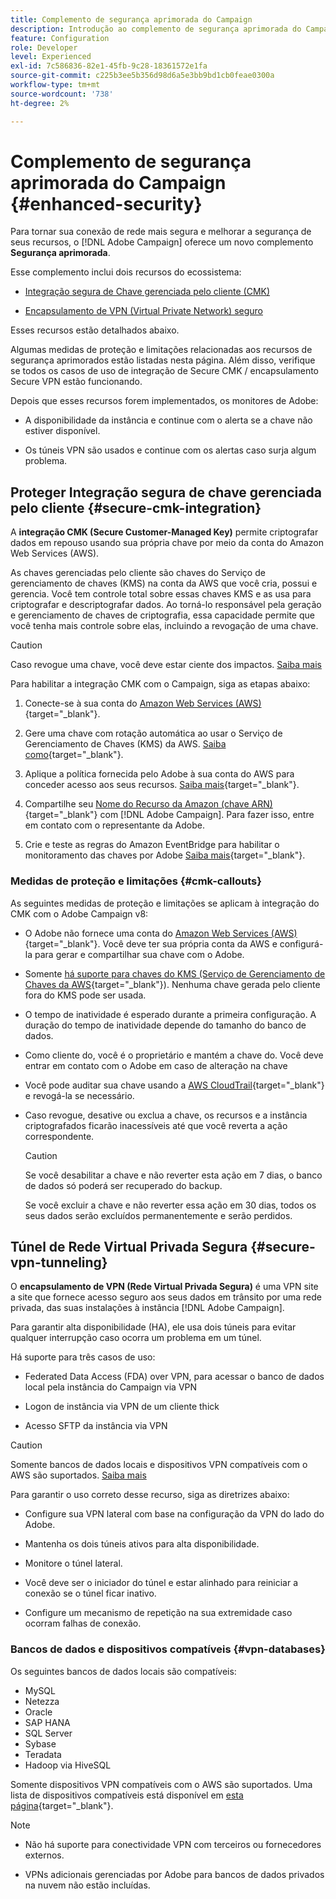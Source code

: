 ```yaml
---
title: Complemento de segurança aprimorada do Campaign
description: Introdução ao complemento de segurança aprimorada do Campaign
feature: Configuration
role: Developer
level: Experienced
exl-id: 7c586836-82e1-45fb-9c28-18361572e1fa
source-git-commit: c225b3ee5b356d98d6a5e3bb9bd1cb0feae0300a
workflow-type: tm+mt
source-wordcount: '738'
ht-degree: 2%

---
```



# Complemento de segurança aprimorada do Campaign {#enhanced-security}

Para tornar sua conexão de rede mais segura e melhorar a segurança de seus recursos, o [!DNL Adobe Campaign] oferece um novo complemento **Segurança aprimorada**.

Esse complemento inclui dois recursos do ecossistema:

* [Integração segura de Chave gerenciada pelo cliente (CMK)](#secure-cmk-integration)

* [Encapsulamento de VPN (Virtual Private Network) seguro](#secure-vpn-tunneling)

Esses recursos estão detalhados abaixo.

Algumas medidas de proteção e limitações relacionadas aos recursos de segurança aprimorados estão listadas nesta página. Além disso, verifique se todos os casos de uso de integração de Secure CMK / encapsulamento Secure VPN estão funcionando.

Depois que esses recursos forem implementados, os monitores de Adobe:

* A disponibilidade da instância e continue com o alerta se a chave não estiver disponível.

* Os túneis VPN são usados e continue com os alertas caso surja algum problema.

## Proteger Integração segura de chave gerenciada pelo cliente {#secure-cmk-integration}

A **integração CMK (Secure Customer-Managed Key)** permite criptografar dados em repouso usando sua própria chave por meio da conta do Amazon Web Services (AWS).

As chaves gerenciadas pelo cliente são chaves do Serviço de gerenciamento de chaves (KMS) na conta da AWS que você cria, possui e gerencia. Você tem controle total sobre essas chaves KMS e as usa para criptografar e descriptografar dados. Ao torná-lo responsável pela geração e gerenciamento de chaves de criptografia, essa capacidade permite que você tenha mais controle sobre elas, incluindo a revogação de uma chave.

>[!CAUTION]
>
>Caso revogue uma chave, você deve estar ciente dos impactos. [Saiba mais](#cmk-callouts)

Para habilitar a integração CMK com o Campaign, siga as etapas abaixo:

1. Conecte-se à sua conta do [Amazon Web Services (AWS)](https://aws.amazon.com/){target="_blank"}.

1. Gere uma chave com rotação automática ao usar o Serviço de Gerenciamento de Chaves (KMS) da AWS. [Saiba como](https://docs.aws.amazon.com/kms/latest/developerguide/create-keys.html){target="_blank"}.

1. Aplique a política fornecida pelo Adobe à sua conta do AWS para conceder acesso aos seus recursos. [Saiba mais](https://docs.aws.amazon.com/kms/latest/developerguide/key-policy-services.html){target="_blank"}. <!--link TBC-->

1. Compartilhe seu [Nome do Recurso da Amazon (chave ARN)](https://docs.aws.amazon.com/kms/latest/developerguide/find-cmk-id-arn.html){target="_blank"} com [!DNL Adobe Campaign]. Para fazer isso, entre em contato com o representante da Adobe. <!--or Adobe transition manager?-->

1. Crie e teste as regras do Amazon EventBridge para habilitar o monitoramento das chaves por Adobe&#x200B; [Saiba mais](https://docs.aws.amazon.com/eventbridge/latest/userguide/eb-rules.html){target="_blank"}.


### Medidas de proteção e limitações {#cmk-callouts}

As seguintes medidas de proteção e limitações se aplicam à integração do CMK com o Adobe Campaign v8:

* O Adobe não fornece uma conta do [Amazon Web Services (AWS)](https://aws.amazon.com/){target="_blank"}. Você deve ter sua própria conta da AWS e configurá-la para gerar e compartilhar sua chave com o Adobe.

* Somente [há suporte para chaves do KMS (Serviço de Gerenciamento de Chaves da AWS](https://docs.aws.amazon.com/kms/latest/developerguide/overview.html){target="_blank"}). Nenhuma chave gerada pelo cliente fora do KMS pode ser usada.&#x200B;

* O tempo de inatividade é esperado durante a primeira configuração. &#x200B;A duração do tempo de inatividade depende do tamanho do banco de dados.

* Como cliente do, você é o proprietário e mantém a chave do. Você deve entrar em contato com o Adobe em caso de alteração na chave&#x200B;

* Você pode auditar sua chave usando a [AWS CloudTrail](https://docs.aws.amazon.com/awscloudtrail/latest/userguide/cloudtrail-user-guide.html){target="_blank"} e revogá-la se necessário.&#x200B;

* Caso revogue, desative ou exclua a chave, os recursos e a instância criptografados ficarão inacessíveis até que você reverta a ação correspondente.

  >[!CAUTION]
  >
  >Se você desabilitar a chave e não reverter esta ação em 7 dias, o banco de dados só poderá ser recuperado do backup.
  >
  >Se você excluir a chave e não reverter essa ação em 30 dias, todos os seus dados serão excluídos permanentemente e serão perdidos.&#x200B;

## Túnel de Rede Virtual Privada Segura {#secure-vpn-tunneling}

O **encapsulamento de VPN (Rede Virtual Privada Segura)** é uma VPN site a site que fornece acesso seguro aos seus dados em trânsito por uma rede privada, das suas instalações à instância [!DNL Adobe Campaign].

<!--As it connects two networks together, it is a site-to-site VPN.-->

Para garantir alta disponibilidade (HA), ele usa dois túneis para evitar qualquer interrupção caso ocorra um problema em um túnel.

Há suporte para três casos de uso:

* Federated Data Access (FDA) over VPN, para acessar o banco de dados local pela instância do Campaign via VPN

* Logon de instância via VPN de um cliente thick

* Acesso SFTP da instância via VPN

>[!CAUTION]
>
>Somente bancos de dados locais e dispositivos VPN compatíveis com o AWS são suportados. [Saiba mais](#vpn-databases)

Para garantir o uso correto desse recurso, siga as diretrizes abaixo:

* Configure sua VPN lateral com base na configuração da VPN do lado do Adobe.

* Mantenha os dois túneis ativos para alta disponibilidade.

* Monitore o túnel lateral.

* Você deve ser o iniciador do túnel e estar alinhado para reiniciar a conexão se o túnel ficar inativo.

* Configure um mecanismo de repetição na sua extremidade caso ocorram falhas de conexão.

### Bancos de dados e dispositivos compatíveis {#vpn-databases}

Os seguintes bancos de dados locais são compatíveis:

* MySQL
* Netezza
* Oracle
* SAP HANA
* SQL Server
* Sybase
* Teradata
* Hadoop via HiveSQL

Somente dispositivos VPN compatíveis com o AWS são suportados. Uma lista de dispositivos compatíveis está disponível em [esta página](https://docs.aws.amazon.com/vpn/latest/s2svpn/your-cgw.html#example-configuration-files){target="_blank"}.

>[!NOTE]
>
>* Não há suporte para conectividade VPN com terceiros ou fornecedores externos.
>
>* VPNs adicionais gerenciadas por Adobe para bancos de dados privados na nuvem não estão incluídas.

